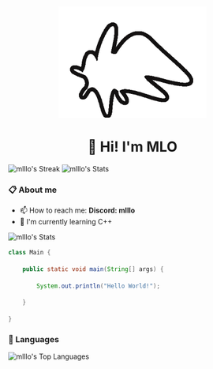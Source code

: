 <div align="center">
  <img src="./LOGO.png" alt="LOGO" width="300px" />
  <h1>👋 Hi! I'm MLO</h1>
</div>

![mlllo's Streak](https://github-readme-streak-stats.herokuapp.com/?user=mlllo&theme=transparent&hide_border=true)
![mlllo's Stats](https://github-readme-stats.vercel.app/api?username=mlllo&theme=transparent&hide_border=true&show_icons=true)

### 📋 About me

- 📫 How to reach me: **Discord: mlllo**
- 🌱 I'm currently learning C++

![mlllo's Stats](https://github-readme-stats.vercel.app/api?username=mlllo&theme=transparent&hide_border=true&show_icons=true)

```java
class Main {

    public static void main(String[] args) {
    
        System.out.println("Hello World!");
    
    }

}
```

### 🧰 Languages

![mlllo's Top Languages](https://github-readme-stats.vercel.app/api/top-langs/?username=mlllo&theme=transparent&hide_border=true&layout=pie)

